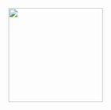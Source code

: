 
<!-- <img height="190" src="https://github.com/andrii-marchenko-pineal/andrii-marchenko-pineal/blob/6040c0d11870aeec5e13a8d22d8dd201155f0b99/68747470733a2f2f692e70696e696d672e636f6d2f6f726967696e616c732f36652f61352f66642f36656135666435393834373766346562363232353366633330303430333963612e676966.gif"  /> -->

  
<img height="190" align="right" src="https://github.com/andrii-marchenko-pineal/andrii-marchenko-pineal/blob/7ef82cbfa010e01115ffe49b488a62c2bd6aabbd/0013267623tg432tgbv0987yt.gif"  />
